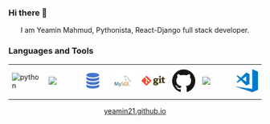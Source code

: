 ### Hi there 👋

I am Yeamin Mahmud, Pythonista, React-Django full stack developer.

### Languages and Tools

<table>
    <tr>
        <td>
            <img   object-fit="contain" alt="python"
                src="https://logos-download.com/wp-content/uploads/2016/10/Python_logo_icon.png" />
        </td>
        <td>
            <img  object-fit="contain"
                src="https://seeklogo.net/wp-content/uploads/2020/09/react-logo-512x512.png" />
        </td>
        <td>
            <img   object-fit="contain"
                src="https://raw.githubusercontent.com/github/explore/80688e429a7d4ef2fca1e82350fe8e3517d3494d/topics/sql/sql.png" />
        </td>
        <td>
            <img  object-fit="contain"
            src="https://raw.githubusercontent.com/github/explore/80688e429a7d4ef2fca1e82350fe8e3517d3494d/topics/mysql/mysql.png" />
        </td>
        <td>
            <img  object-fit="contain" src="https://raw.githubusercontent.com/github/explore/80688e429a7d4ef2fca1e82350fe8e3517d3494d/topics/git/git.png"/>
        </td>
        <td>
            <img  object-fit="contain"
            src="https://raw.githubusercontent.com/github/explore/78df643247d429f6cc873026c0622819ad797942/topics/github/github.png" />
        </td>
        <td>
            <img object-fit="contain" src="https://miro.medium.com/max/4000/1*_FFpkCWD-KwQmc7oevCRBQ.jpeg"/>
        </td>
        <td>
        <img  object-fit="contain"
        src="https://raw.githubusercontent.com/github/explore/80688e429a7d4ef2fca1e82350fe8e3517d3494d/topics/visual-studio-code/visual-studio-code.png" />
        </td>
    </tr>
</table>
<p>
<a  href="https://yeamin21.github.io">
yeamin21.github.io</a>
</p>
<style>
    *{
        padding:0;
    }
    td {
       height: 4rem;
       width: 4rem
    }
    img{
        object-fit: contain;
    }
    p{
        margin:auto;
        text-align: center;
    }
</style>